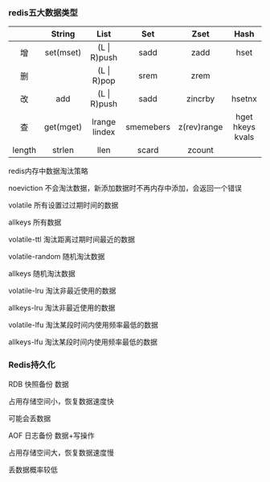 ### redis五大数据类型

|        |  String   |      List      |    Set    |    Zset     |       Hash       |
| :----: | :-------: | :------------: | :-------: | :---------: | :--------------: |
|   增   | set(mset) |  (L \| R)push  |   sadd    |    zadd     |       hset       |
|   删   |           |  (L \| R)pop   |   srem    |    zrem     |                  |
|   改   |    add    |  (L \| R)push  |   sadd    |   zincrby   |      hsetnx      |
|   查   | get(mget) | lrange  lindex | smemebers | z(rev)range | hget hkeys kvals |
| length |  strlen   |      llen      |   scard   |   zcount    |                  |



redis内存中数据淘汰策略

noeviction   不会淘汰数据，新添加数据时不再内存中添加，会返回一个错误

volatile  所有设置过过期时间的数据

allkeys 所有数据

volatile-ttl  淘汰距离过期时间最近的数据



volatile-random 随机淘汰数据

allkeys 随机淘汰数据



volatile-lru  淘汰非最近使用的数据

allkeys-lru  淘汰非最近使用的数据



volatile-lfu  淘汰某段时间内使用频率最低的数据

allkeys-lfu   淘汰某段时间内使用频率最低的数据

### Redis持久化

RDB  快照备份  数据

占用存储空间小，恢复数据速度快

可能会丢数据

AOF   日志备份  数据+写操作

占用存储空间大，恢复数据速度慢

丢数据概率较低